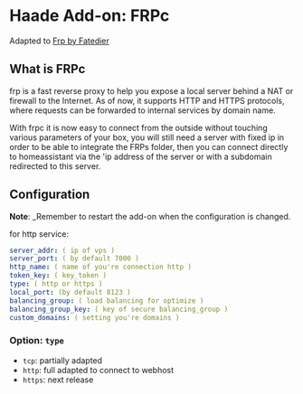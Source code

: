 # Haade Add-on: FRPc
Adapted to [Frp by Fatedier][frp-fatedier]

## What is FRPc
frp is a fast reverse proxy to help you expose a local server behind a NAT or firewall to the Internet. As of now, it supports HTTP and HTTPS protocols, where requests can be forwarded to internal services by domain name.

With frpc it is now easy to connect from the outside without touching various parameters of your box, you will still need a server with fixed ip in order to be able to integrate the FRPs folder, then you can connect directly to homeassistant via the 'ip address of the server or with a subdomain redirected to this server. 

## Configuration

**Note**: _Remember to restart the add-on when the configuration is changed.

for http service:

```yaml
server_addr: ( ip of vps )
server_port: ( by default 7000 )
http_name: ( name of you're connection http )
token_key: ( key_token )
type: ( http or https )
local_port: (by default 8123 )
balancing_group: ( load balancing for optimize )
balancing_group_key: ( key of secure balancing_group )
custom_domains: ( setting you're domains )
```
### Option: `type`

- `tcp`: partially adapted
- `http`: full adapted to connect to webhost
- `https`: next release

[frp-fatedier]: https://github.com/fatedier/frp
